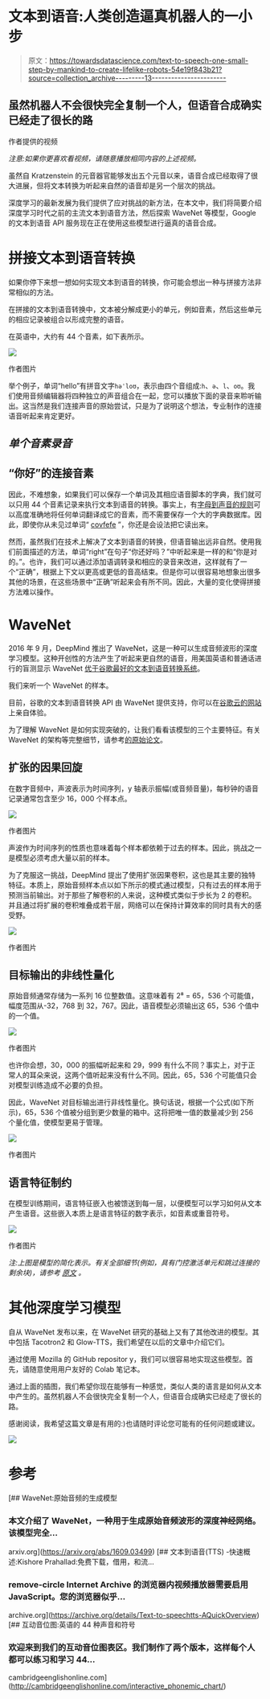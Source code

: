# 文本到语音:人类创造逼真机器人的一小步

> 原文：<https://towardsdatascience.com/text-to-speech-one-small-step-by-mankind-to-create-lifelike-robots-54e19f843b21?source=collection_archive---------13----------------------->

## 虽然机器人不会很快完全复制一个人，但语音合成确实已经走了很长的路

作者提供的视频

*注意:如果你更喜欢看视频，请随意播放相同内容的上述视频。*

虽然自 Kratzenstein 的元音器官能够发出五个元音以来，语音合成已经取得了很大进展，但将文本转换为听起来自然的语音却是另一个层次的挑战。

深度学习的最新发展为我们提供了应对挑战的新方法，在本文中，我们将简要介绍深度学习时代之前的主流文本到语音方法，然后探索 WaveNet 等模型，Google 的文本到语音 API 服务现在正在使用这些模型进行逼真的语音合成。

# 拼接文本到语音转换

如果你停下来想一想如何实现文本到语音的转换，你可能会想出一种与拼接方法非常相似的方法。

在拼接的文本到语音转换中，文本被分解成更小的单元，例如音素，然后这些单元的相应记录被组合以形成完整的语音。

在英语中，大约有 44 个音素，如下表所示。

![](img/7d8313e543667befc83d140fa81cda0b.png)

作者图片

举个例子，单词“hello”有拼音文字`həˈloʊ`，表示由四个音组成:`h`、`ə`、`l`、`oʊ`。我们使用音频编辑器将四种独立的声音组合在一起，您可以播放下面的录音来聆听输出。这当然是我们连接声音的原始尝试，只是为了说明这个想法，专业制作的连接语音听起来肯定更好。

## *单个音素录音*

## “你好”的连接音素

因此，不难想象，如果我们可以保存一个单词及其相应语音脚本的字典，我们就可以只用 44 个音素记录来执行文本到语音的转换。事实上，有[字母到声音的规则](https://ieeexplore.ieee.org/document/1162873?reload=true&arnumber=1162873)可以高度准确地将任何单词翻译成它的音素，而不需要保存一个大的字典数据库。因此，即使你从未见过单词“ [covfefe](https://www.bbc.com/news/world-us-canada-40104063) ”，你还是会设法把它读出来。

然而，虽然我们在技术上解决了文本到语音的转换，但语音输出远非自然。使用我们前面描述的方法，单词“right”在句子“你还好吗？”中听起来是一样的和“你是对的。”。也许，我们可以通过添加语调转录和相应的录音来改进，这样就有了一个“正确”，根据上下文以更高或更低的音高结束。但是你可以很容易地想象出很多其他的场景，在这些场景中“正确”听起来会有所不同。因此，大量的变化使得拼接方法难以操作。

# WaveNet

2016 年 9 月，DeepMind 推出了 WaveNet，这是一种可以生成音频波形的深度学习模型。这种开创性的方法产生了听起来更自然的语音，用美国英语和普通话进行的盲测显示 WaveNet [优于谷歌最好的文本到语音转换系统](https://deepmind.com/blog/article/wavenet-generative-model-raw-audio)。

我们来听一个 WaveNet 的样本。

目前，谷歌的文本到语音转换 API 由 WaveNet 提供支持，你可以在[谷歌云的网站](https://cloud.google.com/text-to-speech#section-2)上亲自体验。

为了理解 WaveNet 是如何实现突破的，让我们看看该模型的三个主要特征。有关 WaveNet 的架构等完整细节，请参考[的原始论文](https://arxiv.org/abs/1609.03499)。

## 扩张的因果回旋

在数字音频中，声波表示为时间序列，y 轴表示振幅(或音频音量)，每秒钟的语音记录通常包含至少 16，000 个样本点。

![](img/66312d96fa4ba76958e956a99e658eb4.png)

作者图片

声波作为时间序列的性质也意味着每个样本都依赖于过去的样本。因此，挑战之一是模型必须考虑大量以前的样本。

为了克服这一挑战，DeepMind 提出了使用扩张因果卷积，这也是其主要的独特特征。本质上，原始音频样本点以如下所示的模式通过模型，只有过去的样本用于预测当前输出。对于那些了解卷积的人来说，这种模式类似于步长为 2 的卷积。并且通过将扩展的卷积堆叠成若干层，网络可以在保持计算效率的同时具有大的感受野。

![](img/cb44b42e68d3f94729515c35aa32dd02.png)

作者图片

## 目标输出的非线性量化

原始音频通常存储为一系列 16 位整数值。这意味着有 2⁸ = 65，536 个可能值，幅度范围从-32，768 到 32，767。因此，语音模型必须输出这 65，536 个值中的一个值。

![](img/bfc45f2eec1f3574e407145e7c944c54.png)

作者图片

也许你会想，30，000 的振幅听起来和 29，999 有什么不同？事实上，对于正常人的耳朵来说，这两个值听起来没有什么不同。因此，65，536 个可能值只会对模型训练造成不必要的负担。

因此，WaveNet 对目标输出进行非线性量化。换句话说，根据一个公式(如下所示)，65，536 个值被分组到更少数量的箱中。这将把唯一值的数量减少到 256 个量化值，使模型更易于管理。

![](img/edfe312844481e5e187628b817bbd610.png)

作者图片

## 语言特征制约

在模型训练期间，语言特征嵌入也被馈送到每一层，以便模型可以学习如何从文本产生语音。这些嵌入本质上是语言特征的数字表示，如音素或重音符号。

![](img/262419d128b1a8d3670a6d30f97c7273.png)

作者图片

*注:上图是模型的简化表示。有关全部细节(例如，具有门控激活单元和跳过连接的剩余块)，请参考* [*原文*](https://arxiv.org/abs/1609.03499) *。*

# 其他深度学习模型

自从 WaveNet 发布以来，在 WaveNet 研究的基础上又有了其他改进的模型。其中包括 Tacotron2 和 Glow-TTS，我们希望在以后的文章中介绍它们。

通过使用 Mozilla 的 GitHub repositor y，我们可以很容易地实现这些模型。首先，请随意使用用户友好的 Colab 笔记本。

通过上面的插图，我们希望你现在能够有一种感觉，类似人类的语言是如何从文本中产生的。虽然机器人不会很快完全复制一个人，但语音合成确实已经走了很长的路。

感谢阅读，我希望这篇文章是有用的:)也请随时评论您可能有的任何问题或建议。

![](img/ec7c445dbcf62a12b4232d332d5beb05.png)

# 参考

 [## WaveNet:原始音频的生成模型

### 本文介绍了 WaveNet，一种用于生成原始音频波形的深度神经网络。该模型完全…

arxiv.org](https://arxiv.org/abs/1609.03499) [](https://archive.org/details/Text-to-speechtts-AQuickOverview) [## 文本到语音(TTS) -快速概述:Kishore Prahallad:免费下载，借用，和流…

### remove-circle Internet Archive 的浏览器内视频播放器需要启用 JavaScript。您的浏览器似乎…

archive.org](https://archive.org/details/Text-to-speechtts-AQuickOverview) [](http://cambridgeenglishonline.com/interactive_phonemic_chart/) [## 互动音位图:英语的 44 种声音和符号

### 欢迎来到我们的互动音位图表区。我们制作了两个版本，这样每个人都可以练习和学习 44…

cambridgeenglishonline.com](http://cambridgeenglishonline.com/interactive_phonemic_chart/)